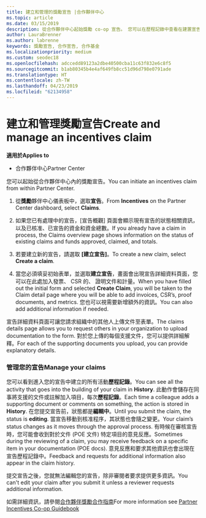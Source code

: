 ```yaml
---
title: 建立和管理的獎勵宣告 |合作夥伴中心
ms.topic: article
ms.date: 03/15/2019
description: 從合作夥伴中心起始獎勵 co-op 宣告。 您可以在歷程記錄中查看在建置宣告過程中加入的所有活動。
author: LauraBrenner
ms.author: labrenne
keywords: 獎勵宣告, 合作宣告, 合作基金
ms.localizationpriority: medium
ms.custom: seodec18
ms.openlocfilehash: adccedd89123a2dbe40500cba11c63f832e6c8f5
ms.sourcegitcommit: b1ab80345b4e4af649fb8cc51d96d798e0791ade
ms.translationtype: HT
ms.contentlocale: zh-TW
ms.lasthandoff: 04/23/2019
ms.locfileid: "62134958"
---
```

# <a name="create-and-manage-an-incentives-claim"></a><span data-ttu-id="92193-105">建立和管理獎勵宣告</span><span class="sxs-lookup"><span data-stu-id="92193-105">Create and manage an incentives claim</span></span>

<span data-ttu-id="92193-106">**適用於**</span><span class="sxs-lookup"><span data-stu-id="92193-106">**Applies to**</span></span>
- <span data-ttu-id="92193-107">合作夥伴中心</span><span class="sxs-lookup"><span data-stu-id="92193-107">Partner Center</span></span>

<span data-ttu-id="92193-108">您可以起始從合作夥伴中心內的獎勵宣告。</span><span class="sxs-lookup"><span data-stu-id="92193-108">You can initiate an incentives claim from within Partner Center.</span></span> 

1. <span data-ttu-id="92193-109">從**獎勵**夥伴中心儀表板中，選取**宣告**。</span><span class="sxs-lookup"><span data-stu-id="92193-109">From **Incentives** on the Partner Center dashboard, select **Claims**.</span></span>

2.  <span data-ttu-id="92193-110">如果您已有處理中的宣告，\[宣告概觀\] 頁面會顯示現有宣告的狀態相關資訊，以及已核准、已宣告的資金和資金總數。</span><span class="sxs-lookup"><span data-stu-id="92193-110">If you already have a claim in process, the Claims overview page shows information on the status of existing claims and funds approved, claimed, and totals.</span></span>

3.  <span data-ttu-id="92193-111">若要建立新的宣告，請選取 **\[建立宣告\]**。</span><span class="sxs-lookup"><span data-stu-id="92193-111">To create a new claim, select **Create a claim**.</span></span>

4.  <span data-ttu-id="92193-112">當您必須填妥初始表單，並選取**建立宣告**，畫面會出現宣告詳細資料頁面，您可以在此處加入發票、 CSR 的、 證明文件和計量。</span><span class="sxs-lookup"><span data-stu-id="92193-112">When you have filled out the initial form and selected **Create Claim**, you will be taken to the Claim detail page where you will be able to add invoices, CSR’s, proof documents, and metrics.</span></span> <span data-ttu-id="92193-113">您也可以視需要新增額外的資訊。</span><span class="sxs-lookup"><span data-stu-id="92193-113">You can also add additional information if needed.</span></span>

<span data-ttu-id="92193-114">宣告詳細資料頁面可讓您請求組織中的其他人上傳文件至表單。</span><span class="sxs-lookup"><span data-stu-id="92193-114">The claims details page allows you to request others in your organization to upload documentation to the form.</span></span> <span data-ttu-id="92193-115">對於您上傳的每個支援文件，您可以提供詳細解釋。</span><span class="sxs-lookup"><span data-stu-id="92193-115">For each of the supporting documents you upload, you can provide explanatory details.</span></span> 

### <a name="manage-your-claims"></a><span data-ttu-id="92193-116">管理您的宣告</span><span class="sxs-lookup"><span data-stu-id="92193-116">Manage your claims</span></span>

<span data-ttu-id="92193-117">您可以看到進入您的宣告中建立的所有活動**歷程記錄**。</span><span class="sxs-lookup"><span data-stu-id="92193-117">You can see all the activity that goes into the building of your claim in **History**.</span></span> <span data-ttu-id="92193-118">此動作會儲存在同事將支援的文件或註解加入項目，每次**歷程記錄**。</span><span class="sxs-lookup"><span data-stu-id="92193-118">Each time a colleague adds a supporting document or comments on something, the action is stored in **History**.</span></span> <span data-ttu-id="92193-119">在您提交宣告前，狀態都是**編輯中**。</span><span class="sxs-lookup"><span data-stu-id="92193-119">Until you submit the claim, the status is **editing**.</span></span> <span data-ttu-id="92193-120">當宣告移動到核准程序，其狀態也會隨之變更。</span><span class="sxs-lookup"><span data-stu-id="92193-120">Your claim’s status changes as it moves through the approval process.</span></span> <span data-ttu-id="92193-121">有時候在審核宣告時，您可能會收到對於文件 (POE 文件) 特定項目的意見反應。</span><span class="sxs-lookup"><span data-stu-id="92193-121">Sometimes during the reviewing of a claim, you may receive feedback on a specific item in your documentation (POE docs).</span></span> <span data-ttu-id="92193-122">意見反應和要求其他資訊也會出現在宣告歷程記錄中。</span><span class="sxs-lookup"><span data-stu-id="92193-122">Feedback and requests for additional information also appear in the claim history.</span></span> 

<span data-ttu-id="92193-123">提交宣告之後，您就無法編輯您的宣告，除非審閱者要求提供更多資訊。</span><span class="sxs-lookup"><span data-stu-id="92193-123">You can't edit your claim after you submit it unless a reviewer requests additional information.</span></span>

<span data-ttu-id="92193-124">如需詳細資訊，請參閱[合作夥伴獎勵合作指南](https://assets.microsoft.com/coop-guidebook.pdf)</span><span class="sxs-lookup"><span data-stu-id="92193-124">For more information see [Partner Incentives Co-op Guidebook](https://assets.microsoft.com/coop-guidebook.pdf)</span></span>
